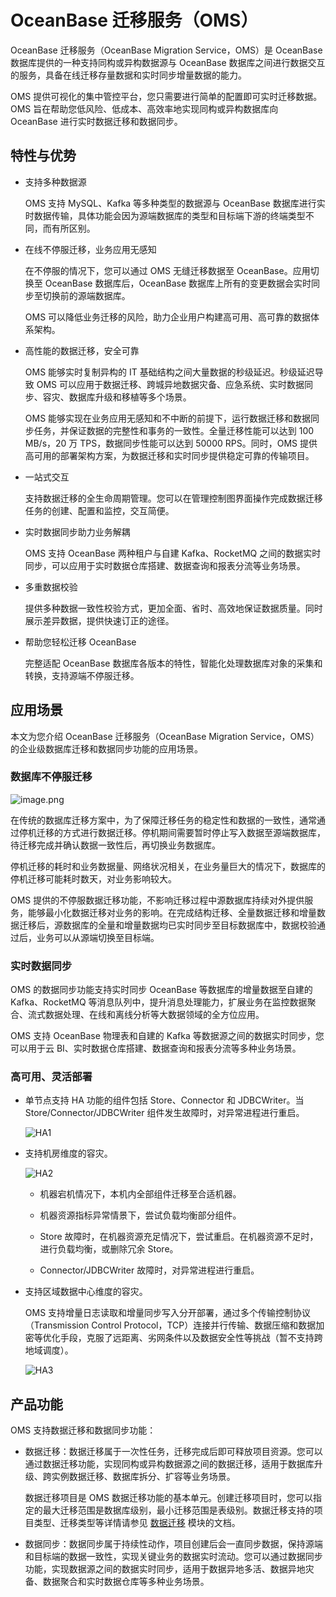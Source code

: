 # OceanBase 迁移服务（OMS）

OceanBase 迁移服务（OceanBase Migration Service，OMS）是 OceanBase 数据库提供的一种支持同构或异构数据源与 OceanBase 数据库之间进行数据交互的服务，具备在线迁移存量数据和实时同步增量数据的能力。

OMS 提供可视化的集中管控平台，您只需要进行简单的配置即可实时迁移数据。OMS 旨在帮助您低风险、低成本、高效率地实现同构或异构数据库向 OceanBase 进行实时数据迁移和数据同步。

## 特性与优势

* 支持多种数据源

  OMS 支持 MySQL、Kafka 等多种类型的数据源与 OceanBase 数据库进行实时数据传输，具体功能会因为源端数据库的类型和目标端下游的终端类型不同，而有所区别。

* 在线不停服迁移，业务应用无感知

  在不停服的情况下，您可以通过 OMS 无缝迁移数据至 OceanBase。应用切换至 OceanBase 数据库后，OceanBase 数据库上所有的变更数据会实时同步至切换前的源端数据库。

  OMS 可以降低业务迁移的风险，助力企业用户构建高可用、高可靠的数据体系架构。

* 高性能的数据迁移，安全可靠

  OMS 能够实时复制异构的 IT 基础结构之间大量数据的秒级延迟。秒级延迟导致 OMS 可以应用于数据迁移、跨城异地数据灾备、应急系统、实时数据同步、容灾、数据库升级和移植等多个场景。

  OMS 能够实现在业务应用无感知和不中断的前提下，运行数据迁移和数据同步任务，并保证数据的完整性和事务的一致性。全量迁移性能可以达到 100 MB/s，20 万 TPS，数据同步性能可以达到 50000 RPS。同时，OMS 提供高可用的部署架构方案，为数据迁移和实时同步提供稳定可靠的传输项目。

* 一站式交互

  支持数据迁移的全生命周期管理。您可以在管理控制图界面操作完成数据迁移任务的创建、配置和监控，交互简便。

* 实时数据同步助力业务解耦

  OMS 支持 OceanBase 两种租户与自建 Kafka、RocketMQ 之间的数据实时同步，可以应用于实时数据仓库搭建、数据查询和报表分流等业务场景。

* 多重数据校验

  提供多种数据一致性校验方式，更加全面、省时、高效地保证数据质量。同时展示差异数据，提供快速订正的途径。

* 帮助您轻松迁移 OceanBase

  完整适配 OceanBase 数据库各版本的特性，智能化处理数据库对象的采集和转换，支持源端不停服迁移。

## 应用场景

本文为您介绍 OceanBase 迁移服务（OceanBase Migration Service，OMS）的企业级数据库迁移和数据同步功能的应用场景。

### 数据库不停服迁移

![image.png](https://obbusiness-private.oss-cn-shanghai.aliyuncs.com/doc/img/oms/oms-enterprise/%E5%BA%94%E7%94%A8%E5%9C%BA%E6%99%AF.png)

在传统的数据库迁移方案中，为了保障迁移任务的稳定性和数据的一致性，通常通过停机迁移的方式进行数据迁移。停机期间需要暂时停止写入数据至源端数据库，待迁移完成并确认数据一致性后，再切换业务数据库。

停机迁移的耗时和业务数据量、网络状况相关，在业务量巨大的情况下，数据库的停机迁移可能耗时数天，对业务影响较大。

OMS 提供的不停服数据迁移功能，不影响迁移过程中源数据库持续对外提供服务，能够最小化数据迁移对业务的影响。在完成结构迁移、全量数据迁移和增量数据迁移后，源数据库的全量和增量数据均已实时同步至目标数据库中，数据校验通过后，业务可以从源端切换至目标端。

### 实时数据同步

OMS 的数据同步功能支持实时同步 OceanBase 等数据库的增量数据至自建的 Kafka、RocketMQ 等消息队列中，提升消息处理能力，扩展业务在监控数据聚合、流式数据处理、在线和离线分析等大数据领域的全方位应用。

OMS 支持 OceanBase 物理表和自建的 Kafka 等数据源之间的数据实时同步，您可以用于云 BI、实时数据仓库搭建、数据查询和报表分流等多种业务场景。

### 高可用、灵活部署

* 单节点支持 HA 功能的组件包括 Store、Connector 和 JDBCWriter。当 Store/Connector/JDBCWriter 组件发生故障时，对异常进程进行重启。

  ![HA1](https://obbusiness-private.oss-cn-shanghai.aliyuncs.com/doc/img/oms/oms-enterprise/HA1.png)

* 支持机房维度的容灾。

  ![HA2](https://obbusiness-private.oss-cn-shanghai.aliyuncs.com/doc/img/oms/oms-enterprise/HA2.png)

  * 机器宕机情况下，本机内全部组件迁移至合适机器。

  * 机器资源指标异常情景下，尝试负载均衡部分组件。

  * Store 故障时，在机器资源充足情况下，尝试重启。在机器资源不足时，进行负载均衡，或删除冗余 Store。

  * Connector/JDBCWriter 故障时，对异常进程进行重启。

* 支持区域数据中心维度的容灾。

  OMS 支持增量日志读取和增量同步写入分开部署，通过多个传输控制协议（Transmission Control Protocol，TCP）连接并行传输、数据压缩和数据加密等优化手段，克服了远距离、劣网条件以及数据安全性等挑战（暂不支持跨地域调度）。

  ![HA3](https://obbusiness-private.oss-cn-shanghai.aliyuncs.com/doc/img/oms/oms-enterprise/HA3.png)

## 产品功能

OMS 支持数据迁移和数据同步功能：

* 数据迁移：数据迁移属于一次性任务，迁移完成后即可释放项目资源。您可以通过数据迁移功能，实现同构或异构数据源之间的数据迁移，适用于数据库升级、跨实例数据迁移、数据库拆分、扩容等业务场景。

    数据迁移项目是 OMS 数据迁移功能的基本单元。创建迁移项目时，您可以指定的最大迁移范围是数据库级别，最小迁移范围是表级别。数据迁移支持的项目类型、迁移类型等详情请参见 [数据迁移](../../500.data-migration/100.data-migration-overview.md) 模块的文档。

* 数据同步：数据同步属于持续性动作，项目创建后会一直同步数据，保持源端和目标端的数据一致性，实现关键业务的数据实时流动。您可以通过数据同步功能，实现数据源之间的数据实时同步，适用于数据异地多活、数据异地灾备、数据聚合和实时数据仓库等多种业务场景。
